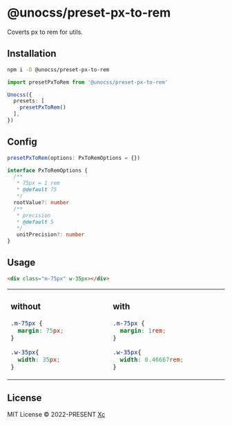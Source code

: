 # @unocss/preset-px-to-rem

Coverts px to rem for utils.

## Installation

```bash
npm i -D @unocss/preset-px-to-rem
```

```ts
import presetPxToRem from '@unocss/preset-px-to-rem'

Unocss({
  presets: [
    presetPxToRem()
  ],
})
```

## Config
```ts
presetPxToRem(options: PxToRemOptions = {})

interface PxToRemOptions {
  /**
   * 75px = 1 rem
   * @default 75
   */
  rootValue?: number
  /**
   * precision
   * @default 5
   */
   unitPrecision?: number
}

```

## Usage

```html
<div class="m-75px" w-35px></div>
```

<table><tr><td width="500px" valign="top">

### without

```css
.m-75px {
  margin: 75px;
}

.w-35px{
  width: 35px;
}
```

</td><td width="500px" valign="top">

### with

```css
.m-75px {
  margin: 1rem;
}

.w-35px{
  width: 0.46667rem;
}
```

</td></tr></table>

## License

MIT License &copy; 2022-PRESENT [Xc](https://github.com/chenxch)
